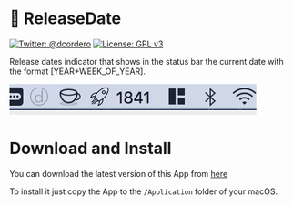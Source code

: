 # 🚀 ReleaseDate
[![Twitter: @dcordero](https://img.shields.io/badge/contact-@dcordero-blue.svg?style=flat)](https://twitter.com/dcordero)
[![License: GPL v3](https://img.shields.io/badge/License-GPL%20v3-blue.svg)](http://www.gnu.org/licenses/gpl-3.0)

Release dates indicator that shows in the status bar the current date with the format [YEAR+WEEK_OF_YEAR].

![](preview.png)

# Download and Install

You can download the latest version of this App from [here]( https://github.com/dcordero/ReleaseDate/releases/download/2.0.0/ReleaseDate.app.zip)

To install it just copy the App to the `/Application` folder of your macOS.

